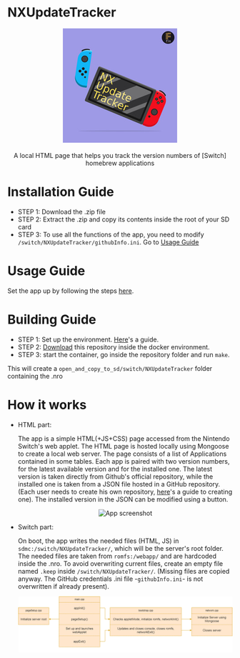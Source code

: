# NXUpdateTracker
<p align="center">
  <img src="/icon.jpg" alt="NXUpdateTracker icon">
  <br><br>
  A local HTML page that helps you track the version numbers of [Switch] homebrew applications
</p>

# Installation Guide
- STEP 1: Download the .zip file
- STEP 2: Extract the .zip and copy its contents inside the root of your SD card
- STEP 3: To use all the functions of the app, you need to modify `/switch/NXUpdateTracker/githubInfo.ini`. Go to [Usage Guide](https://github.com/F-l-a/NXUpdateTracker#Usage-Guide)

# Usage Guide
Set the app up by following the steps [here](https://github.com/F-l-a/NXUpdateTracker/blob/main/Guides/README.md).

# Building Guide
- STEP 1: Set up the environment. [Here](https://blog.teamneptune.net/getting-started-with-nintendo-switch-homebrew-development/)'s a guide.
- STEP 2: [Download](https://github.com/F-l-a/NXUpdateTracker/archive/refs/heads/main.zip) this repository inside the docker environment.
- STEP 3: start the container, go inside the repository folder and run `make`.

This will create a `open_and_copy_to_sd/switch/NXUpdateTracker` folder containing the .nro

# How it works
- HTML part:

  The app is a simple HTML(+JS+CSS) page accessed from the Nintendo Switch's web applet. The HTML page is hosted locally using Mongoose to create a local web server.
  The page consists of a list of Applications contained in some tables. Each app is paired with two version numbers, for the latest available version and for the installed one. The latest version is taken directly from Github's official repository, while the installed one is taken from a JSON file hosted in a GitHub repository. (Each user needs to create his own repository, [here](https://github.com/F-l-a/NXUpdateTracker/blob/main/Guides/README.md)'s a guide to creating one). The installed version in the JSON can be modified using a button.
  <p align="center">
    <img src="/Guides/screenshot.png" alt="App screenshot">
  </p>

- Switch part:
  
  On boot, the app writes the needed files (HTML, JS) in `sdmc:/switch/NXUpdateTracker/`, which will be the server's root folder. The needed files are taken from `romfs:/webapp/` and are hardcoded inside the .nro. To avoid overwriting current files, create an empty  file named `.keep` inside `/switch/NXUpdateTracker/`. (Missing files are copied anyway. The GitHub credentials .ini file -`githubInfo.ini`- is not overwritten if already present).
  <p align="center">
    <img src="/Guides/logic.png" alt="Logic diagram">
  </p>
